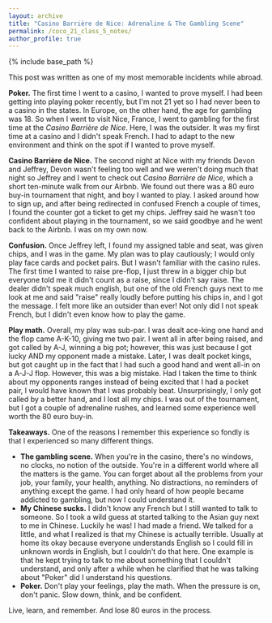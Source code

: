 ```yaml
---
layout: archive
title: "Casino Barrière de Nice: Adrenaline & The Gambling Scene"
permalink: /coco_21_class_5_notes/
author_profile: true
---
```


{% include base_path %}

This post was written as one of my most memorable incidents while abroad.

**Poker.** The first time I went to a casino, I wanted to prove myself.
I had been getting into playing poker recently, but I'm not 21 yet so I had never been to a casino in the states.
In Europe, on the other hand, the age for gambling was 18.
So when I went to visit Nice, France, I went to gambling for the first time at the *Casino Barrière de Nice*.
Here, I was the outsider.
It was my first time at a casino and I didn't speak French.
I had to adapt to the new environment and think on the spot if I wanted to prove myself.

**Casino Barrière de Nice.** The second night at Nice with my friends Devon and Jeffrey, Devon wasn't feeling too well and we weren't doing much that night so Jeffrey and I went to check out *Casino Barrière de Nice*, which a short ten-minute walk from our Airbnb.
We found out there was a 80 euro buy-in tournament that night, and boy I wanted to play.
I asked around how to sign up, and after being redirected in confused French a couple of times, I found the counter got a ticket to get my chips. 
Jeffrey said he wasn't too confident about playing in the tournament, so we said goodbye and he went back to the Airbnb.
I was on my own now.

**Confusion.** Once Jeffrey left, I found my assigned table and seat, was given chips, and I was in the game.
My plan was to play cautiously; I would only play face cards and pocket pairs. 
But I wasn't familiar with the casino rules.
The first time I wanted to raise pre-flop, I just threw in a bigger chip but everyone told me it didn't count as a raise, since I didn't say raise. 
The dealer didn't speak much english, but one of the old French guys next to me look at me and said "raise" really loudly before putting his chips in, and I got the message.
I felt more like an outsider than ever! Not only did I not speak French, but I didn't even know how to play the game. 

**Play math.**
Overall, my play was sub-par.
I was dealt ace-king one hand and the flop came A-K-10, giving me two pair. 
I went all in after being raised, and got called by A-J, winning a big pot; however, this was just because I got lucky AND my opponent made a mistake.
Later, I was dealt pocket kings, but got caught up in the fact that I had such a good hand and went all-in on a A-J-J flop.
However, this was a big mistake. 
Had I taken the time to think about my opponents ranges instead of being excited that I had a pocket pair, I would have known that I was probably beat. 
Unsurprisingly, I only got called by a better hand, and I lost all my chips.
I was out of the tournament, but I got a couple of adrenaline rushes, and learned some experience well worth the 80 euro buy-in.

**Takeaways.** One of the reasons I remember this experience so fondly is that I experienced so many different things.

* **The gambling scene.** When you're in the casino, there's no windows, no clocks, no notion of the outside. You're in a different world where all the matters is the game. You can forget about all the problems from your job, your family, your health, anything. No distractions, no reminders of anything except the game. I had only heard of how people became addicted to gambling, but now I could understand it.
* **My Chinese sucks.** I didn't know any French but I still wanted to talk to someone. So I took a wild guess at started talking to the Asian guy next to me in Chinese. Luckily he was! I had made a friend. We talked for a little, and what I realized is that my Chinese is actually terrible. Usually at home its okay because everyone understands English so I could fill in unknown words in English, but I couldn't do that here. One example is that he kept trying to talk to me about something that I couldn't understand, and only after a while when he clarified that he was talking about "Poker" did I understand his questions. 
* **Poker.** Don't play your feelings, play the math. When the pressure is on, don't panic. Slow down, think, and be confident.

Live, learn, and remember. And lose 80 euros in the process.


